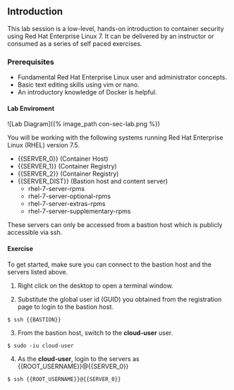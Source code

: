 ## Introduction

This lab session is a low-level, hands-on introduction to container security using Red Hat Enterprise Linux 7. It can be delivered by an instructor or consumed as a series of self paced exercises.

### Prerequisites

* Fundamental Red Hat Enterprise Linux user and administrator concepts. 
* Basic text editing skills using vim or nano.
* An introductory knowledge of Docker is helpful.

#### Lab Enviroment

![Lab Diagram]({% image_path con-sec-lab.png %})

You will be working with the following systems running Red Hat Enterprise Linux (RHEL) version 7.5. 

* {{SERVER_0}} (Container Host)
* {{SERVER_1}} (Container Registry)
* {{SERVER_2}} (Container Registry)
* {{SERVER_DIST}} (Bastion host and content server)
  * rhel-7-server-rpms 
  * rhel-7-server-optional-rpms 
  * rhel-7-server-extras-rpms 
  * rhel-7-server-supplementary-rpms 


These servers can only be accessed from a bastion host which is publicly accessible via ssh.

#### Exercise

To get started, make sure you can connect to the bastion host and
the servers listed above.

1) Right click on the desktop to open a terminal window.

2) Substitute the global user id (GUID) you obtained from the registration page to login to the bastion host.

~~~shell
$ ssh {{BASTION}}
~~~

3) From the bastion host, switch to the **cloud-user** user.

~~~shell
$ sudo -iu cloud-user
~~~

4) As the **cloud-user**, login to the servers as {{ROOT_USERNAME}}@{{SERVER_0}}

~~~shell
$ ssh {{ROOT_USERNAME}}@{{SERVER_0}}
~~~

